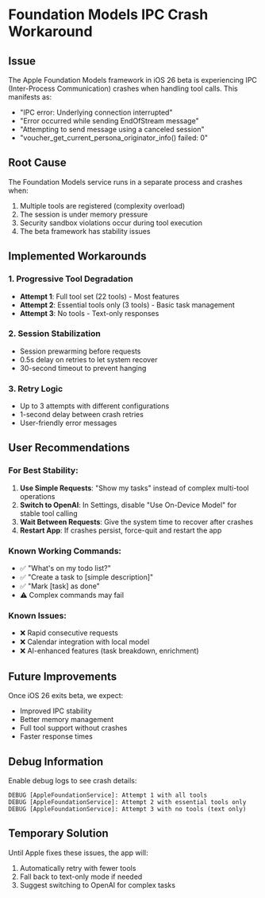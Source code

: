 # Foundation Models IPC Crash Workaround

## Issue

The Apple Foundation Models framework in iOS 26 beta is experiencing IPC (Inter-Process Communication) crashes when handling tool calls. This manifests as:

- "IPC error: Underlying connection interrupted"
- "Error occurred while sending EndOfStream message"
- "Attempting to send message using a canceled session"
- "voucher_get_current_persona_originator_info() failed: 0"

## Root Cause

The Foundation Models service runs in a separate process and crashes when:
1. Multiple tools are registered (complexity overload)
2. The session is under memory pressure
3. Security sandbox violations occur during tool execution
4. The beta framework has stability issues

## Implemented Workarounds

### 1. Progressive Tool Degradation
- **Attempt 1**: Full tool set (22 tools) - Most features
- **Attempt 2**: Essential tools only (3 tools) - Basic task management
- **Attempt 3**: No tools - Text-only responses

### 2. Session Stabilization
- Session prewarming before requests
- 0.5s delay on retries to let system recover
- 30-second timeout to prevent hanging

### 3. Retry Logic
- Up to 3 attempts with different configurations
- 1-second delay between crash retries
- User-friendly error messages

## User Recommendations

### For Best Stability:
1. **Use Simple Requests**: "Show my tasks" instead of complex multi-tool operations
2. **Switch to OpenAI**: In Settings, disable "Use On-Device Model" for stable tool calling
3. **Wait Between Requests**: Give the system time to recover after crashes
4. **Restart App**: If crashes persist, force-quit and restart the app

### Known Working Commands:
- ✅ "What's on my todo list?"
- ✅ "Create a task to [simple description]"
- ✅ "Mark [task] as done"
- ⚠️ Complex commands may fail

### Known Issues:
- ❌ Rapid consecutive requests
- ❌ Calendar integration with local model
- ❌ AI-enhanced features (task breakdown, enrichment)

## Future Improvements

Once iOS 26 exits beta, we expect:
- Improved IPC stability
- Better memory management
- Full tool support without crashes
- Faster response times

## Debug Information

Enable debug logs to see crash details:
```
DEBUG [AppleFoundationService]: Attempt 1 with all tools
DEBUG [AppleFoundationService]: Attempt 2 with essential tools only
DEBUG [AppleFoundationService]: Attempt 3 with no tools (text only)
```

## Temporary Solution

Until Apple fixes these issues, the app will:
1. Automatically retry with fewer tools
2. Fall back to text-only mode if needed
3. Suggest switching to OpenAI for complex tasks 